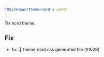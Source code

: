 ```yaml
---
'@milkdown/theme-nord': patch
---
```


Fix nord theme.

## Fix

- fix: 🐛 theme nord css generated file (#1629)

